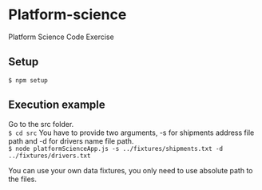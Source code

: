 # Platform-science
Platform Science Code Exercise

## Setup
`$ npm setup`

## Execution example
Go to the src folder. <br />
`$ cd src`
You have to provide two arguments, -s for shipments address file path and -d for drivers name file path. <br />
`$ node platformScienceApp.js -s ../fixtures/shipments.txt -d ../fixtures/drivers.txt`

You can use your own data fixtures, you only need to use absolute path to the files.